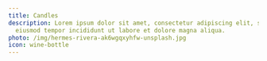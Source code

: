 ```yaml
---
title: Candles
description: Lorem ipsum dolor sit amet, consectetur adipiscing elit, sed do
  eiusmod tempor incididunt ut labore et dolore magna aliqua.
photo: /img/hermes-rivera-ak6wgqxyhfw-unsplash.jpg
icon: wine-bottle
---
```

